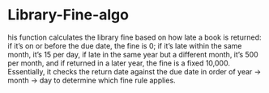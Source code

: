 # Library-Fine-algo
his function calculates the library fine based on how late a book is returned: if it’s on or before the due date, the fine is 0; if it’s late within the same month, it’s 15 per day, if late in the same year but a different month, it’s 500 per month, and if returned in a later year, the fine is a fixed 10,000. Essentially, it checks the return date against the due date in order of year → month → day to determine which fine rule applies.
